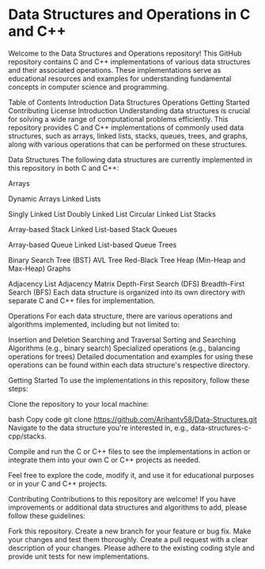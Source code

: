 # Data Structures and Operations in C and C++
Welcome to the Data Structures and Operations repository! This GitHub repository contains C and C++ implementations of various data structures and their associated operations. These implementations serve as educational resources and examples for understanding fundamental concepts in computer science and programming.

Table of Contents
Introduction
Data Structures
Operations
Getting Started
Contributing
License
Introduction
Understanding data structures is crucial for solving a wide range of computational problems efficiently. This repository provides C and C++ implementations of commonly used data structures, such as arrays, linked lists, stacks, queues, trees, and graphs, along with various operations that can be performed on these structures.

Data Structures
The following data structures are currently implemented in this repository in both C and C++:

Arrays

Dynamic Arrays
Linked Lists

Singly Linked List
Doubly Linked List
Circular Linked List
Stacks

Array-based Stack
Linked List-based Stack
Queues

Array-based Queue
Linked List-based Queue
Trees

Binary Search Tree (BST)
AVL Tree
Red-Black Tree
Heap (Min-Heap and Max-Heap)
Graphs

Adjacency List
Adjacency Matrix
Depth-First Search (DFS)
Breadth-First Search (BFS)
Each data structure is organized into its own directory with separate C and C++ files for implementation.

Operations
For each data structure, there are various operations and algorithms implemented, including but not limited to:

Insertion and Deletion
Searching and Traversal
Sorting and Searching Algorithms (e.g., binary search)
Specialized operations (e.g., balancing operations for trees)
Detailed documentation and examples for using these operations can be found within each data structure's respective directory.

Getting Started
To use the implementations in this repository, follow these steps:

Clone the repository to your local machine:

bash
Copy code
git clone https://github.com/Arihantv58/Data-Structures.git
Navigate to the data structure you're interested in, e.g., data-structures-c-cpp/stacks.

Compile and run the C or C++ files to see the implementations in action or integrate them into your own C or C++ projects as needed.

Feel free to explore the code, modify it, and use it for educational purposes or in your C and C++ projects.

Contributing
Contributions to this repository are welcome! If you have improvements or additional data structures and algorithms to add, please follow these guidelines:

Fork this repository.
Create a new branch for your feature or bug fix.
Make your changes and test them thoroughly.
Create a pull request with a clear description of your changes.
Please adhere to the existing coding style and provide unit tests for new implementations.
